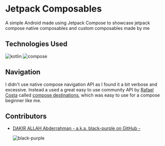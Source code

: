# Jetpack Composables
A simple Android made using Jetpack Compose to showcase jetpack compose native composables and custom composables made by me

## Technologies Used

![kotlin](https://img.shields.io/static/v1?label=%20&message=Kotlin&color=%237F52FF&labelColor=%23ff000000&logo=kotlin&logoColor=%237F52FF)
![compose](https://img.shields.io/static/v1?label=%20&message=Jetpack%20Compose&color=%234285F4&labelColor=%23ff000000&logo=jetpackcompose&logoColor=%234285F4)
## Navigation
I didn't use native compose navigation API as I found it a bit verbose and excessive. Instead a used a great easy to use community API by [Rafael Costa](github.com/raamcosta/) called [compose destinations](https://github.com/raamcosta/compose-destinations), which was easy to use for a compose beginner like me.

## Contributors

- [DAKIR ALLAH Abderrahman - a.k.a. black-purple on GitHub -](https://github.com/black-purple)
  
  ![black-purple](https://img.shields.io/badge/current%20position-Mobile%20Applications%20Developer-purple)